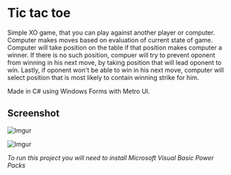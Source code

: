# Tic tac toe

Simple XO game, that you can play against another player or computer. Computer makes moves based on evaluation of current state of game. Computer will take position on the table if that position makes computer a winner. If there is no such position, compuer will try to prevent oponent from winning in his next move, by taking position that will lead oponent to win. Lastly, if oponent won't be able to win in his next move, computer will select position that is most likely to contain winning strike for him.

Made in C# using Windows Forms with Metro UI.

## Screenshot

![Imgur](https://i.imgur.com/hmkd7wK.jpg)

![Imgur](https://i.imgur.com/ugfdB33.gifv)

*To run this project you will need to install Microsoft Visual Basic Power Packs*
